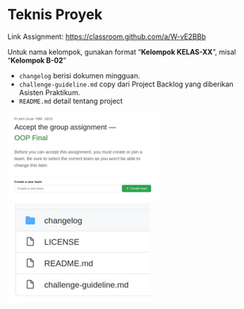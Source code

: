 # Teknis Proyek

<div class="grid grid-cols-2 gap-y-10 gap-x-6">
  <div class="flex-row">

  Link Assignment: https://classroom.github.com/a/W-vE2BBb

  Untuk nama kelompok, gunakan format “<b class="text-yellow">Kelompok KELAS-XX</b>”, misal
  “<b>Kelompok B-02</b>”

  - `changelog` berisi dokumen mingguan.
  - `challenge-guideline.md` copy dari Project Backlog yang diberikan Asisten Praktikum.
  - `README.md` detail tentang project

  </div>
  <div class="flex-row grid grid-rows-2">

  <img src="/img/26_1.png">
  <img src="/img/26_2.png">

  </div>
</div>
